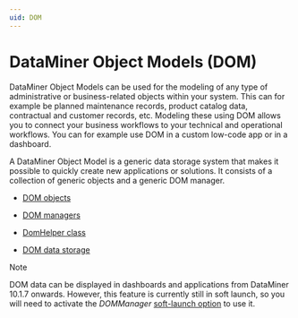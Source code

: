 ```yaml
---
uid: DOM
---
```


# DataMiner Object Models (DOM)

DataMiner Object Models can be used for the modeling of any type of administrative or business-related objects within your system. This can for example be planned maintenance records, product catalog data, contractual and customer records, etc. Modeling these using DOM allows you to connect your business workflows to your technical and operational workflows. You can for example use DOM in a custom low-code app or in a dashboard.

A DataMiner Object Model is a generic data storage system that makes it possible to quickly create new applications or solutions. It consists of a collection of generic objects and a generic DOM manager.

- [DOM objects](xref:DOM_objects)

- [DOM managers](xref:DOM_managers)

- [DomHelper class](xref:DomHelper_class)

- [DOM data storage](xref:DOM_data_storage)

> [!NOTE]
> DOM data can be displayed in dashboards and applications from DataMiner 10.1.7 onwards. However, this feature is currently still in soft launch, so you will need to activate the *DOMManager* [soft-launch option](https://community.dataminer.services/documentation/soft-launch-options/) to use it.
